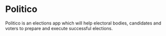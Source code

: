 # Politico
Politico is an elections app which will help electoral bodies, candidates and voters to prepare and execute successful elections.
